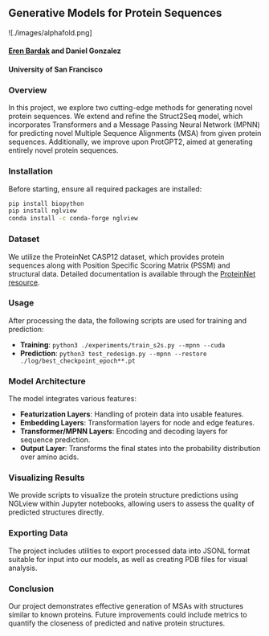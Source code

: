 ## Generative Models for Protein Sequences
![./images/alphafold.png]
#### [Eren Bardak](https://github.com/eren-bardak) and Daniel Gonzalez
#### University of San Francisco

### Overview
In this project, we explore two cutting-edge methods for generating novel protein sequences. We extend and refine the Struct2Seq model, which incorporates Transformers and a Message Passing Neural Network (MPNN) for predicting novel Multiple Sequence Alignments (MSA) from given protein sequences. Additionally, we improve upon ProtGPT2, aimed at generating entirely novel protein sequences.

### Installation
Before starting, ensure all required packages are installed:
```bash
pip install biopython
pip install nglview
conda install -c conda-forge nglview
```

### Dataset
We utilize the ProteinNet CASP12 dataset, which provides protein sequences along with Position Specific Scoring Matrix (PSSM) and structural data. Detailed documentation is available through the [ProteinNet resource](https://github.com/aqlaboratory/proteinnet).

### Usage
After processing the data, the following scripts are used for training and prediction:
- **Training**: `python3 ./experiments/train_s2s.py --mpnn --cuda`
- **Prediction**: `python3 test_redesign.py --mpnn --restore ./log/best_checkpoint_epoch**.pt`

### Model Architecture
The model integrates various features:
- **Featurization Layers**: Handling of protein data into usable features.
- **Embedding Layers**: Transformation layers for node and edge features.
- **Transformer/MPNN Layers**: Encoding and decoding layers for sequence prediction.
- **Output Layer**: Transforms the final states into the probability distribution over amino acids.

### Visualizing Results
We provide scripts to visualize the protein structure predictions using NGLview within Jupyter notebooks, allowing users to assess the quality of predicted structures directly.

### Exporting Data
The project includes utilities to export processed data into JSONL format suitable for input into our models, as well as creating PDB files for visual analysis.

### Conclusion
Our project demonstrates effective generation of MSAs with structures similar to known proteins. Future improvements could include metrics to quantify the closeness of predicted and native protein structures.
